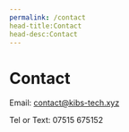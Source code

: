 ```yaml
---
permalink: /contact
head-title:Contact
head-desc:Contact
---
```


# Contact

Email: contact@kibs-tech.xyz

Tel or Text: 07515 675152

<div style="height:15rem"></div>
